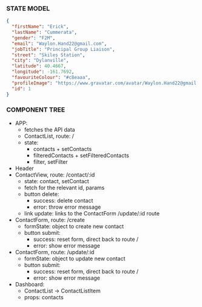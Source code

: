 ### STATE MODEL

```json
{
  "firstName": "Erick",
  "lastName": "Cummerata",
  "gender": "F2M",
  "email": "Waylon.Hand22@gmail.com",
  "jobTitle": "Principal Group Liaison",
  "street": "Skiles Station",
  "city": "Dylanville",
  "latitude": 40.4667,
  "longitude": -161.7692,
  "favouriteColour": "#c8eaaa",
  "profileImage": "https://www.gravatar.com/avatar/Waylon.Hand22@gmail.com?s=120&d=identicon",
  "id": 1
}
```

### COMPONENT TREE

- APP:
  - fetches the API data
  - ContactList, route: /
  - state:
    - contacts + setContacts
    - filteredContacts + setFilteredContacts
    - filter, setFilter
- Header
- ContactView, route: /contact/:id
  - state: contact, setContact
  - fetch for the relevant id, params
  - button delete:
    - success: delete contact
    - error: throw error message
  - link update: links to the ContactForm /update/:id route
- ContactForm, route: /create
  - formState: object to create new contact
  - button submit:
    - success: reset form, direct back to route /
    - error: show error message
- ContactForm, route: /update/:id
  - formState: object to update new contact
  - button submit:
    - success: reset form, direct back to route /
    - error: show error message
- Dashboard:
  - ContactList -> ContactListItem
  - props: contacts
